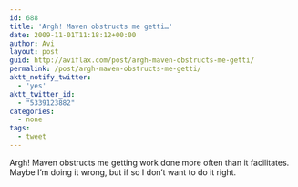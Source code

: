 ```yaml
---
id: 688
title: 'Argh! Maven obstructs me getti…'
date: 2009-11-01T11:18:12+00:00
author: Avi
layout: post
guid: http://aviflax.com/post/argh-maven-obstructs-me-getti/
permalink: /post/argh-maven-obstructs-me-getti/
aktt_notify_twitter:
  - 'yes'
aktt_twitter_id:
  - "5339123882"
categories:
  - none
tags:
  - tweet
---
```

Argh! Maven obstructs me getting work done more often than it facilitates. Maybe I&#8217;m doing it wrong, but if so I don&#8217;t want to do it right.